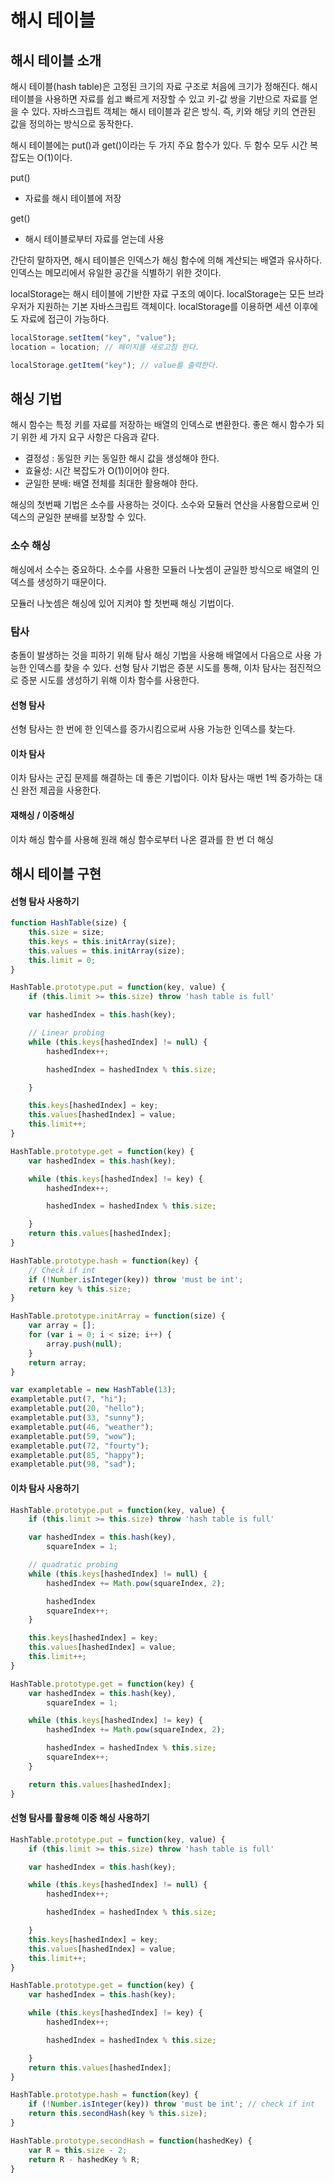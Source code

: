 # 해시 테이블



## 해시 테이블 소개

해시 테이블(hash table)은 고정된 크기의 자료 구조로 처음에 크기가 정해진다. 해시 테이블을 사용하면 자료를 쉽고 빠르게 저장할 수 있고 키-값 쌍을 기반으로 자료를 얻을 수 있다. 자바스크립트 객체는 해시 테이블과 같은 방식. 즉, 키와 해당 키의 연관된 값을 정의하는 방식으로 동작한다.

해시 테이블에는 put()과 get()이라는 두 가지 주요 함수가 있다. 두 함수 모두 시간 복잡도는 O(1)이다.

put()

- 자료를 해시 테이블에 저장

get()

- 해시 테이블로부터 자료를 얻는데 사용



간단히 말하자면, 해시 테이블은 인덱스가 해싱 함수에 의해 계산되는 배열과 유사하다. 인덱스는 메모리에서 유일한 공간을 식별하기 위한 것이다. 

localStorage는 해시 테이블에 기반한 자료 구조의 예이다. localStorage는 모든 브라우저가 지원하는 기본 자바스크립트 객체이다. localStorage를 이용하면 세션 이후에도 자료에 접근이 가능하다. 

```javascript
localStorage.setItem("key", "value");
location = location; // 페이지를 새로고침 한다.

localStorage.getItem("key"); // value를 출력한다.
```



## 해싱 기법

해시 함수는 특정 키를 자료를 저장하는 배열의 인덱스로 변환한다. 좋은 해시 함수가 되기 위한 세 가지 요구 사항은 다음과 같다.

- 결정성 : 동일한 키는 동일한 해시 값을 생성해야 한다.
- 효율성: 시간 복잡도가 O(1)이어야 한다.
- 균일한 분배: 배열 전체를 최대한 활용해야 한다.

해싱의 첫번째 기법은 소수를 사용하는 것이다. 소수와 모듈러 연산을 사용함으로써 인덱스의 균일한 분배를 보장할 수 있다.



### 소수 해싱

해싱에서 소수는 중요하다. 소수를 사용한 모듈러 나눗셈이 균일한 방식으로 배열의 인덱스를 생성하기 때문이다.

모듈러 나눗셈은 해싱에 있어 지켜야 할 첫번째 해싱 기법이다. 



### 탐사

충돌이 발생하는 것을 피하기 위해 탐사 해싱 기법을 사용해 배열에서 다음으로 사용 가능한 인덱스를 찾을 수 있다. 선형 탐사 기법은 증분 시도를 통해, 이차 탐사는 점진적으로 증분 시도를 생성하기 위해 이차 함수를 사용한다. 



#### 선형 탐사

선형 탐사는 한 번에 한 인덱스를 증가시킴으로써 사용 가능한 인덱스를 찾는다.



#### 이차 탐사

이차 탐사는 군집 문제를 해결하는 데 좋은 기법이다. 이차 탐사는 매번 1씩 증가하는 대신 완전 제곱을 사용한다.



#### 재해싱 / 이중해싱

이차 해싱 함수를 사용해 원래 해싱 함수로부터 나온 결과를 한 번 더 해싱





## 해시 테이블 구현



#### 선형 탐사 사용하기

```javascript
function HashTable(size) {
    this.size = size;
    this.keys = this.initArray(size);
    this.values = this.initArray(size);
    this.limit = 0;
}

HashTable.prototype.put = function(key, value) {
    if (this.limit >= this.size) throw 'hash table is full'

    var hashedIndex = this.hash(key);

    // Linear probing
    while (this.keys[hashedIndex] != null) {
        hashedIndex++;

        hashedIndex = hashedIndex % this.size;

    }

    this.keys[hashedIndex] = key;
    this.values[hashedIndex] = value;
    this.limit++;
}

HashTable.prototype.get = function(key) {
    var hashedIndex = this.hash(key);

    while (this.keys[hashedIndex] != key) {
        hashedIndex++;

        hashedIndex = hashedIndex % this.size;

    }
    return this.values[hashedIndex];
}

HashTable.prototype.hash = function(key) {
    // Check if int
    if (!Number.isInteger(key)) throw 'must be int';
    return key % this.size;
}

HashTable.prototype.initArray = function(size) {
    var array = [];
    for (var i = 0; i < size; i++) {
        array.push(null);
    }
    return array;
}

var exampletable = new HashTable(13);
exampletable.put(7, "hi");
exampletable.put(20, "hello");
exampletable.put(33, "sunny");
exampletable.put(46, "weather");
exampletable.put(59, "wow");
exampletable.put(72, "fourty");
exampletable.put(85, "happy");
exampletable.put(98, "sad");
```



#### 이차 탐사 사용하기

```javascript
HashTable.prototype.put = function(key, value) {
    if (this.limit >= this.size) throw 'hash table is full'

    var hashedIndex = this.hash(key),
        squareIndex = 1;

    // quadratic probing
    while (this.keys[hashedIndex] != null) {
        hashedIndex += Math.pow(squareIndex, 2);

        hashedIndex
        squareIndex++;
    }

    this.keys[hashedIndex] = key;
    this.values[hashedIndex] = value;
    this.limit++;
}

HashTable.prototype.get = function(key) {
    var hashedIndex = this.hash(key),
        squareIndex = 1;

    while (this.keys[hashedIndex] != key) {
        hashedIndex += Math.pow(squareIndex, 2);

        hashedIndex = hashedIndex % this.size;
        squareIndex++;
    }

    return this.values[hashedIndex];
}
```



#### 선형 탐사를 활용해 이중 해싱 사용하기

```javascript
HashTable.prototype.put = function(key, value) {
    if (this.limit >= this.size) throw 'hash table is full'

    var hashedIndex = this.hash(key);

    while (this.keys[hashedIndex] != null) {
        hashedIndex++;

        hashedIndex = hashedIndex % this.size;

    }
    this.keys[hashedIndex] = key;
    this.values[hashedIndex] = value;
    this.limit++;
}

HashTable.prototype.get = function(key) {
    var hashedIndex = this.hash(key);

    while (this.keys[hashedIndex] != key) {
        hashedIndex++;

        hashedIndex = hashedIndex % this.size;

    }
    return this.values[hashedIndex];
}

HashTable.prototype.hash = function(key) {
    if (!Number.isInteger(key)) throw 'must be int'; // check if int
    return this.secondHash(key % this.size);
}

HashTable.prototype.secondHash = function(hashedKey) {
    var R = this.size - 2;
    return R - hashedKey % R;
}
```

